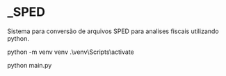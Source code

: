 # _SPED
Sistema para conversão de arquivos SPED para analises fiscais utilizando python.


python -m venv venv
.\venv\Scripts\activate

python main.py